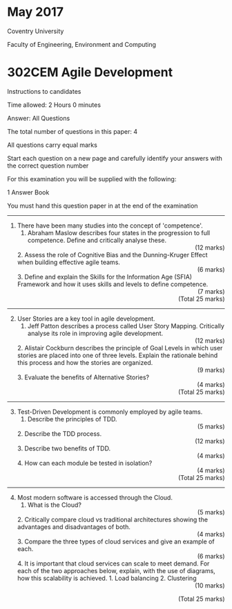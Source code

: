 
# May 2017

Coventry University

Faculty of Engineering, Environment and Computing


# 302CEM Agile Development

Instructions to candidates

Time allowed: 2 Hours 0 minutes

Answer: All Questions

 The total number of questions in this paper: 4

All questions carry equal marks

Start each question on a new page and carefully identify your answers with the correct question number

For this examination you will be supplied with the following:

1 Answer Book

You must hand this question paper in at the end of the examination

----

1. There have been many studies into the concept of 'competence'.
    1. Abraham Maslow describes four states in the progression to full competence. Define and critically analyse these.
    <div style="text-align: right">(12 marks)</div>
    2. Assess the role of Cognitive Bias and the Dunning-Kruger Effect when building effective agile teams.
    <div style="text-align: right">(6 marks)</div>
    3. Define and explain the Skills for the Information Age (SFIA) Framework and how it uses skills and levels to define competence.
    <div style="text-align: right">(7 marks)</div>
    <div style="text-align: right">(Total 25 marks)</div>

----

2. User Stories are a key tool in agile development.
    1. Jeff Patton describes a process called User Story Mapping. Critically analyse its role in improving agile development.
    <div style="text-align: right">(12 marks)</div>
    2. Alistair Cockburn describes the principle of Goal Levels in which user stories are placed into one of three levels. Explain the rationale behind this process and how the stories are organized.
    <div style="text-align: right">(9 marks)</div>
    3. Evaluate the benefits of Alternative Stories?
    <div style="text-align: right">(4 marks)</div>
    <div style="text-align: right">(Total 25 marks)</div>

----

3. Test-Driven Development is commonly employed by agile teams.
    1. Describe the principles of TDD.
    <div style="text-align: right">(5 marks)</div>
    2. Describe the TDD process.
    <div style="text-align: right">(12 marks)</div>
    3. Describe two benefits of TDD.
    <div style="text-align: right">(4 marks)</div>
    4. How can each module be tested in isolation?
    <div style="text-align: right">(4 marks)</div>
    <div style="text-align: right">(Total 25 marks)</div>

----

4. Most modern software is accessed through the Cloud.
    1. What is the Cloud?
    <div style="text-align: right">(5 marks)</div>
    2. Critically compare cloud vs traditional architectures showing the advantages and disadvantages of both.
    <div style="text-align: right">(4 marks)</div>
    3. Compare the three types of cloud services and give an example of each.
    <div style="text-align: right">(6 marks)</div>
    4. It is important that cloud services can scale to meet demand. For each of the two approaches below, explain, with the use of diagrams, how this scalability is achieved.
        1. Load balancing
        2. Clustering
    <div style="text-align: right">(10 marks)</div>
<div style="text-align: right">(Total 25 marks)</div>